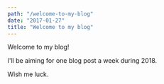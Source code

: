 ```yaml
---
path: "/welcome-to-my-blog"
date: "2017-01-27"
title: "Welcome to my blog"
---
```


Welcome to my blog!

I'll be aiming for one blog post a week during 2018.

Wish me luck.  